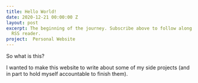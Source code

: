 ```yaml
---
title: Hello World!
date: 2020-12-21 00:00:00 Z
layout: post
excerpt: The beginning of the journey. Subscribe above to follow along with your favorite
  RSS reader.
project:  Personal Website
---
```


So what is this? 

I wanted to make this website to write about some of my side projects (and in part to hold myself accountable to finish them).